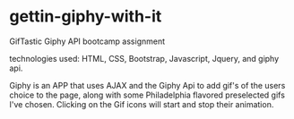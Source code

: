 # gettin-giphy-with-it
GifTastic Giphy API bootcamp assignment 


technologies used:
HTML, CSS, Bootstrap, Javascript, Jquery, and giphy api.

Giphy is an APP that uses AJAX and the Giphy Api to add gif's of the users choice to the page, along with some Philadelphia flavored preselected gifs I've chosen.  Clicking on the Gif icons will start and stop their animation.


